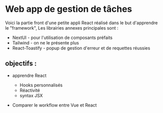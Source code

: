 # Web app de gestion de tâches

Voici la partie front d'une petite appli React réalisé dans le but d'apprendre le "framework", 
Les librairies annexes principales sont : 
* NextUI - pour l'utilisation de composants préfaits
* Tailwind - on ne le présente plus
* React-Toastify - popup de gestion d'erreur et de requettes réussies

## objectifs : 
* apprendre React
  * Hooks personnalisés
  * Réactivité
  * syntax JSX

* Comparer le workflow entre Vue et React

